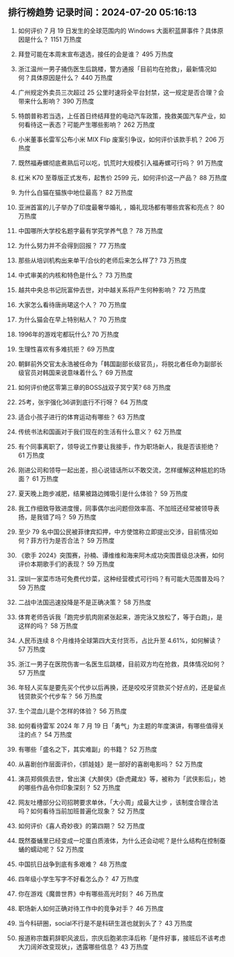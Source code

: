 
## 排行榜趋势 记录时间：2024-07-20 05:16:13
  
  1. 如何评价 7 月 19 日发生的全球范围内的 Windows 大面积蓝屏事件？具体原因是什么？ 1151 万热度
    
  2. 拜登可能在本周末宣布退选，接任的会是谁？ 495 万热度
    
  3. 浙江温州一男子捅伤医生后跳楼，警方通报「目前均在抢救」，最新情况如何？具体原因是什么？ 440 万热度
    
  4. 广州规定外卖员三次超过 25 公里时速将全平台封禁，这一规定是否合理？会带来什么影响？ 390 万热度
    
  5. 特朗普称若当选，上任首日终结拜登的电动汽车政策，挽救美国汽车产业，如何看待这一表态？可能产生哪些影响？ 262 万热度
    
  6. 小米董事长雷军公布小米 MIX Flip 废案引争议，如何评价该款手机？ 206 万热度
    
  7. 既然福寿螺彻底煮熟后可以吃，饥荒时大规模引入福寿螺可行吗？ 91 万热度
    
  8. 红米 K70 至尊版正式发布，起售价 2599 元，如何评价这一产品？ 88 万热度
    
  9. 为什么白猫在猫族中地位最高？ 82 万热度
    
  10. 亚洲首富的儿子举办了印度最奢华婚礼 ，婚礼现场都有哪些宾客和亮点？ 80 万热度
    
  11. 中国哪所大学校名题字最有学究学养气息？ 78 万热度
    
  12. 为什么努力并不会得到回报？ 77 万热度
    
  13. 那些从培训机构出来单干/合伙的老师后来怎么样了? 73 万热度
    
  14. 中式审美的内核和特色是什么？ 73 万热度
    
  15. 越共中央总书记阮富仲去世，对中越关系将产生何种影响？ 72 万热度
    
  16. 大家怎么看待唐尚珺这个人？ 70 万热度
    
  17. 为什么猫会在早上特别粘人？ 70 万热度
    
  18. 1996年的游戏宅都玩什么? 70 万热度
    
  19. 生理性喜欢有多难抗拒？ 69 万热度
    
  20. 朝鲜前外交官太永浩被任命为「韩国副部长级官员」，将脱北者任命为副部长级官员对韩国来说意味着什么？ 69 万热度
    
  21. 如何评价绝区零第三章的BOSS战双子冥宁芙? 68 万热度
    
  22. 25考，张宇强化36讲到底行不行呀？ 64 万热度
    
  23. 适合小孩子进行的体育运动有哪些？ 63 万热度
    
  24. 传统书法和国画对于我们现在的生活有什么意义？ 62 万热度
    
  25. 有个同事离职了，领导说工作要让我接手，作为职场新人，我是否该拒绝？ 61 万热度
    
  26. 刚进公司和领导一起出差，担心说错话所以不敢交流，怎样缓解这种尴尬的场面？ 61 万热度
    
  27. 夏天晚上跑步减肥，结果被路边摊吸引是什么体验？ 59 万热度
    
  28. 我工作细致导致进度慢，同事偶尔出问题但效率高、不加班还经常被领导表扬，是我错了吗？ 59 万热度
    
  29. 至少 79 名中国公民被菲律宾扣押，中方使馆称立即提出交涉，目前情况如何？菲方行为是否合法？ 59 万热度
    
  30. 《歌手 2024》突围赛，孙楠、谭维维和海来阿木成功突围晋级总决赛，如何评价本期歌手们的表现？ 59 万热度
    
  31. 深圳一家菜市场可免费代炒菜，这种经营模式可行吗？有可能大范围普及吗？ 59 万热度
    
  32. 二战中法国迅速投降是不是正确决策？ 58 万热度
    
  33. 体育老师告诉我「跑完步肌肉刚紧张起来，游完泳又放松了，等于白跑」，是这样的吗？ 58 万热度
    
  34. 人民币连续 8 个月维持全球第四大支付货币，占比升至 4.61%，如何解读？ 57 万热度
    
  35. 浙江一男子在医院伤害一名医生后跳楼，目前双方均在抢救，具体情况如何？ 57 万热度
    
  36. 年轻人买车是要先买个代步以后再换，还是咬咬牙贷款买个好点的，还是留点钱贷款买个代步车？ 56 万热度
    
  37. 生个混血儿是个怎样的体验？ 56 万热度
    
  38. 如何看待雷军 2024 年 7 月 19 日「勇气」为主题的年度演讲，有哪些值得关注的点？ 54 万热度
    
  39. 有哪些「盛名之下，其实难副」的书籍？ 52 万热度
    
  40. 从喜剧创作层面评价，《抓娃娃》是一部好的喜剧电影吗？ 52 万热度
    
  41. 演员郑佩佩去世，曾出演《大醉侠》《卧虎藏龙》等，被称为「武侠影后」，她的哪些作品令你印象深刻？ 52 万热度
    
  42. 网友吐槽部分公司招聘要求单休，「大小周」成最大让步 ，该制度合理合法吗？如何看待当前加班普遍化现象？ 52 万热度
    
  43. 如何评价《喜人奇妙夜》的第四期？ 52 万热度
    
  44. 既然蚕蛹里已经变成一坨蛋白质液体，为什么还会动呢？是什么结构在控制蚕蛹的蠕动呢？ 52 万热度
    
  45. 中国抗日战争到底有多艰难？ 48 万热度
    
  46. 四年级小学生写字不好看怎么办？ 47 万热度
    
  47. 你在游戏《魔兽世界》中有哪些高光时刻？ 46 万热度
    
  48. 职场新人如何正确对待工作中的竞争对手？ 46 万热度
    
  49. 当今科研圈，social不行是不是科研生涯也就到头了？ 43 万热度
    
  50. 报道称宗馥莉辞职风波后，宗庆后胞弟宗泽后称「是件好事，接班后不该考虑大刀阔斧改变现状」，透露哪些信息？ 43 万热度
    